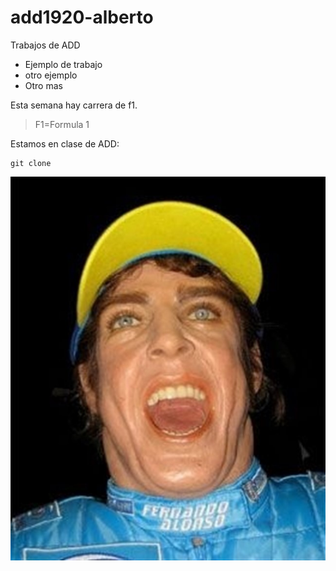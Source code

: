 # add1920-alberto
Trabajos de ADD
* Ejemplo de trabajo
* otro ejemplo
* Otro mas

Esta semana hay carrera de f1.

> F1=Formula 1

Estamos en clase de ADD:

```
git clone

```
![imagen_alonso](img/alonso.jpg)
